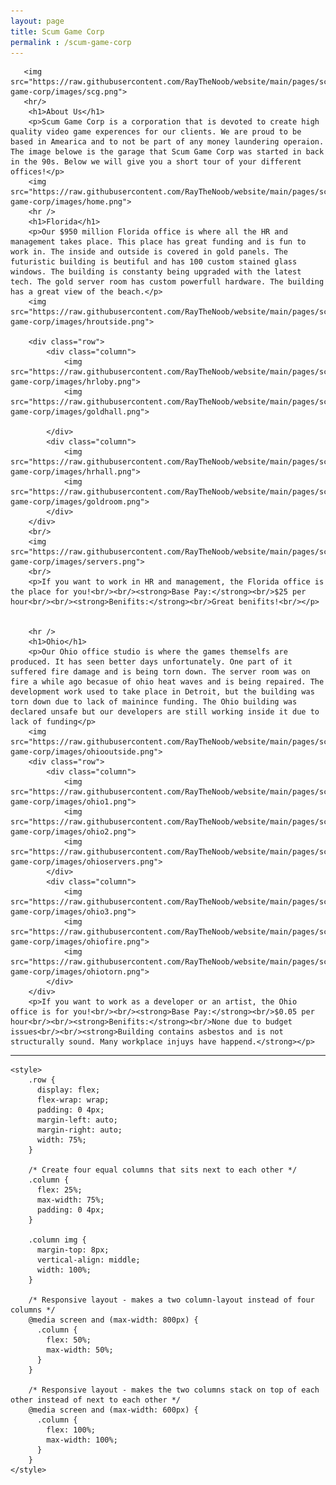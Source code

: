 ```yaml
---
layout: page
title: Scum Game Corp
permalink : /scum-game-corp
---
```


       <img src="https://raw.githubusercontent.com/RayTheNoob/website/main/pages/scum-game-corp/images/scg.png"> 
       <hr/>   
        <h1>About Us</h1>        
        <p>Scum Game Corp is a corporation that is devoted to create high quality video game experences for our clients. We are proud to be based in Amearica and to not be part of any money laundering operaion. The image belowe is the garage that Scum Game Corp was started in back in the 90s. Below we will give you a short tour of your different offices!</p>
        <img src="https://raw.githubusercontent.com/RayTheNoob/website/main/pages/scum-game-corp/images/home.png">
        <hr />
        <h1>Florida</h1>
        <p>Our $950 million Florida office is where all the HR and management takes place. This place has great funding and is fun to work in. The inside and outside is covered in gold panels. The futuristic building is beutiful and has 100 custom stained glass windows. The building is constanty being upgraded with the latest tech. The gold server room has custom powerfull hardware. The building has a great view of the beach.</p>
        <img src="https://raw.githubusercontent.com/RayTheNoob/website/main/pages/scum-game-corp/images/hroutside.png">

        <div class="row">
            <div class="column">
                <img src="https://raw.githubusercontent.com/RayTheNoob/website/main/pages/scum-game-corp/images/hrloby.png">
                <img src="https://raw.githubusercontent.com/RayTheNoob/website/main/pages/scum-game-corp/images/goldhall.png">

            </div>
            <div class="column">
                <img src="https://raw.githubusercontent.com/RayTheNoob/website/main/pages/scum-game-corp/images/hrhall.png">
                <img src="https://raw.githubusercontent.com/RayTheNoob/website/main/pages/scum-game-corp/images/goldroom.png">
            </div>
        </div>
        <br/>
        <img src="https://raw.githubusercontent.com/RayTheNoob/website/main/pages/scum-game-corp/images/servers.png">
        <br/>
        <p>If you want to work in HR and management, the Florida office is the place for you!<br/><br/><strong>Base Pay:</strong><br/>$25 per hour<br/><br/><strong>Benifits:</strong><br/>Great benifits!<br/></p>


        <hr />
        <h1>Ohio</h1>
        <p>Our Ohio office studio is where the games themselfs are produced. It has seen better days unfortunately. One part of it suffered fire damage and is being torn down. The server room was on fire a while ago becasue of ohio heat waves and is being repaired. The development work used to take place in Detroit, but the building was torn down due to lack of mainince funding. The Ohio building was declared unsafe but our developers are still working inside it due to lack of funding</p>
        <img src="https://raw.githubusercontent.com/RayTheNoob/website/main/pages/scum-game-corp/images/ohiooutside.png">
        <div class="row">
            <div class="column">
                <img src="https://raw.githubusercontent.com/RayTheNoob/website/main/pages/scum-game-corp/images/ohio1.png">
                <img src="https://raw.githubusercontent.com/RayTheNoob/website/main/pages/scum-game-corp/images/ohio2.png">
                <img src="https://raw.githubusercontent.com/RayTheNoob/website/main/pages/scum-game-corp/images/ohioservers.png">
            </div>
            <div class="column">
                <img src="https://raw.githubusercontent.com/RayTheNoob/website/main/pages/scum-game-corp/images/ohio3.png">
                <img src="https://raw.githubusercontent.com/RayTheNoob/website/main/pages/scum-game-corp/images/ohiofire.png">
                <img src="https://raw.githubusercontent.com/RayTheNoob/website/main/pages/scum-game-corp/images/ohiotorn.png">
            </div>
        </div>
        <p>If you want to work as a developer or an artist, the Ohio office is for you!<br/><br/><strong>Base Pay:</strong><br/>$0.05 per hour<br/><br/><strong>Benifits:</strong><br/>None due to budget issues<br/><br/><strong>Building contains asbestos and is not structurally sound. Many workplace injuys have happend.</strong></p>
  
  <hr />


    <style>
        .row {
          display: flex;
          flex-wrap: wrap;
          padding: 0 4px;
          margin-left: auto;
          margin-right: auto;
          width: 75%;
        }

        /* Create four equal columns that sits next to each other */
        .column {
          flex: 25%;
          max-width: 75%;
          padding: 0 4px;
        }

        .column img {
          margin-top: 8px;
          vertical-align: middle;
          width: 100%;
        }

        /* Responsive layout - makes a two column-layout instead of four columns */
        @media screen and (max-width: 800px) {
          .column {
            flex: 50%;
            max-width: 50%;
          }
        }

        /* Responsive layout - makes the two columns stack on top of each other instead of next to each other */
        @media screen and (max-width: 600px) {
          .column {
            flex: 100%;
            max-width: 100%;
          }
        }
    </style>
